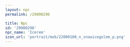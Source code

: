 ```yaml
---
layout: npc
permalink: /29000296

title: Npc
id: '29000296'
npc_name: 'Icerem'
icon_url: 'portrait/mob/22000100_n_snowicegolem_p.png'
---
```

